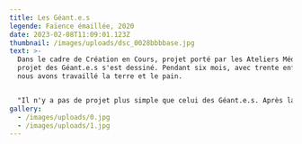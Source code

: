 ```yaml
---
title: Les Géant.e.s
legende: Faïence émaillée, 2020
date: 2023-02-08T11:09:01.123Z
thumbnail: /images/uploads/dsc_0028bbbbase.jpg
text: >-
  Dans le cadre de Création en Cours, projet porté par les Ateliers Médicis, le
  projet des Géant.e.s s'est dessiné. Pendant six mois, avec trente enfants,
  nous avons travaillé la terre et le pain.


  "Il n'y a pas de projet plus simple que celui des Géant.e.s. Après la présentation du Géant de Zeralda, on parlera de nourriture. En s'inspirant des personnages de l'oeuvre présentée, les enfants seront premièrement créateurs : d'abord ils dessineront les plats de leur choix, puis les façonneront en argile. Les sculptures seront cuites, émaillées et recuites. Deuxièmement, ils seront cuisiniers, où, d'après l'oeuvre créée en amont, on façonnera nos plats en pâte a pain. Comme avec de la pâte à modeler, on pourra tout représenter : viande, fruits, etc. Et le rendu final sera un buffet où il y aura les céramiques ersatz de plats, les pains et les boissons à partager entre les élèves, les professeurs et les visiteurs."
gallery:
  - /images/uploads/0.jpg
  - /images/uploads/1.jpg
---
```


